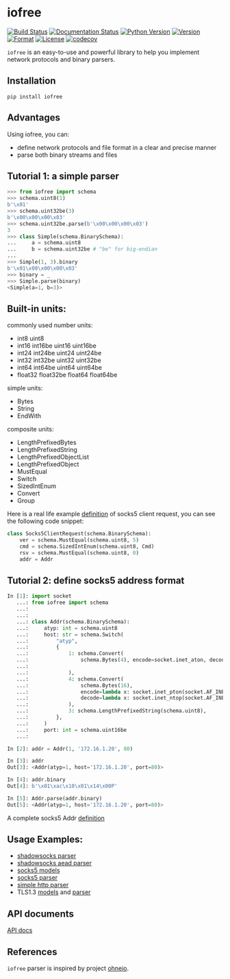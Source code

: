 # iofree

[![Build Status](https://travis-ci.org/guyingbo/iofree.svg?branch=master)](https://travis-ci.org/guyingbo/iofree)
[![Documentation Status](https://readthedocs.org/projects/iofree/badge/?version=latest)](https://iofree.readthedocs.io/en/latest/?badge=latest)
[![Python Version](https://img.shields.io/pypi/pyversions/iofree.svg)](https://pypi.python.org/pypi/iofree)
[![Version](https://img.shields.io/pypi/v/iofree.svg)](https://pypi.python.org/pypi/iofree)
[![Format](https://img.shields.io/pypi/format/iofree.svg)](https://pypi.python.org/pypi/iofree)
[![License](https://img.shields.io/pypi/l/iofree.svg)](https://pypi.python.org/pypi/iofree)
[![codecov](https://codecov.io/gh/guyingbo/iofree/branch/master/graph/badge.svg)](https://codecov.io/gh/guyingbo/iofree)

`iofree` is an easy-to-use and powerful library to help you implement network protocols and binary parsers.

## Installation

~~~
pip install iofree
~~~

## Advantages

Using iofree, you can:

* define network protocols and file format in a clear and precise manner
* parse both binary streams and files


## Tutorial 1: a simple parser

```python
>>> from iofree import schema
>>> schema.uint8(1)
b'\x01'
>>> schema.uint32be(3)
b'\x00\x00\x00\x03'
>>> schema.uint32be.parse(b'\x00\x00\x00\x03')
3
>>> class Simple(schema.BinarySchema):
...     a = schema.uint8
...     b = schema.uint32be # "be" for big-endian
...
>>> Simple(1, 3).binary
b'\x01\x00\x00\x00\x03'
>>> binary = _
>>> Simple.parse(binary)
<Simple(a=1, b=3)>
```

## Built-in units:

commonly used number units:
* int8 uint8
* int16 int16be uint16 uint16be
* int24 int24be uint24 uint24be
* int32 int32be uint32 uint32be
* int64 int64be uint64 uint64be
* float32 float32be float64 float64be

simple units:
* Bytes
* String
* EndWith

composite units:
* LengthPrefixedBytes
* LengthPrefixedString
* LengthPrefixedObjectList
* LengthPrefixedObject
* MustEqual
* Switch
* SizedIntEnum
* Convert
* Group

Here is a real life example [definition](https://github.com/guyingbo/iofree/blob/master/iofree/contrib/socks5.py) of socks5 client request, you can see the following code snippet:

```python
class Socks5ClientRequest(schema.BinarySchema):
    ver = schema.MustEqual(schema.uint8, 5)
    cmd = schema.SizedIntEnum(schema.uint8, Cmd)
    rsv = schema.MustEqual(schema.uint8, 0)
    addr = Addr
```

## Tutorial 2: define socks5 address format

```python
In [1]: import socket
   ...: from iofree import schema
   ...:
   ...:
   ...: class Addr(schema.BinarySchema):
   ...:     atyp: int = schema.uint8
   ...:     host: str = schema.Switch(
   ...:         "atyp",
   ...:         {
   ...:             1: schema.Convert(
   ...:                 schema.Bytes(4), encode=socket.inet_aton, decode=socket.inet_ntoa
   ...:
   ...:             ),
   ...:             4: schema.Convert(
   ...:                 schema.Bytes(16),
   ...:                 encode=lambda x: socket.inet_pton(socket.AF_INET6, x),
   ...:                 decode=lambda x: socket.inet_ntop(socket.AF_INET6, x),
   ...:             ),
   ...:             3: schema.LengthPrefixedString(schema.uint8),
   ...:         },
   ...:     )
   ...:     port: int = schema.uint16be
   ...:

In [2]: addr = Addr(1, '172.16.1.20', 80)

In [3]: addr
Out[3]: <Addr(atyp=1, host='172.16.1.20', port=80)>

In [4]: addr.binary
Out[4]: b'\x01\xac\x10\x01\x14\x00P'

In [5]: Addr.parse(addr.binary)
Out[5]: <Addr(atyp=1, host='172.16.1.20', port=80)>
```

A complete socks5 Addr [definition](https://github.com/guyingbo/iofree/blob/master/iofree/contrib/common.py)

## Usage Examples:

* [shadowsocks parser](https://github.com/guyingbo/shadowproxy/blob/master/shadowproxy/proxies/shadowsocks/parser.py)
* [shadowsocks aead parser](https://github.com/guyingbo/shadowproxy/blob/master/shadowproxy/proxies/aead/parser.py)
* [socks5 models](https://github.com/guyingbo/iofree/blob/master/iofree/contrib/socks5.py)
* [socks5 parser](https://github.com/guyingbo/shadowproxy/blob/master/shadowproxy/proxies/socks/parser.py)
* [simple http parser](https://github.com/guyingbo/shadowproxy/blob/master/shadowproxy/proxies/http/parser.py)
* TLS1.3 [models](https://github.com/guyingbo/tls1.3/blob/master/tls/models.py) and [parser](https://github.com/guyingbo/tls1.3/blob/0e329c44152bd31859668b929a0836eea439d07c/tls/session.py#L227)

## API documents

[API docs](https://iofree.readthedocs.io/en/latest/index.html)

## References

`iofree` parser is inspired by project [ohneio](https://github.com/acatton/ohneio).
